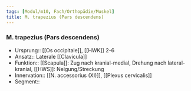 ```yaml
---
tags: [Modul/m10, Fach/Orthopädie/Muskel]
title: M. trapezius (Pars descendens)
---
```

### M. trapezius (Pars descendens)
- Ursprung:: [[Os occipitale]], [[HWK]] 2-6
- Ansatz:: Laterale [[Clavicula]]
- Funktion:: [[Scapula]]: Zug nach kranial-medial, Drehung nach lateral-kranial, [[HWS]]: Neigung/Streckung
- Innervation:: [[N. accessorius (XI)]], [[Plexus cervicalis]]
- Segment:: 